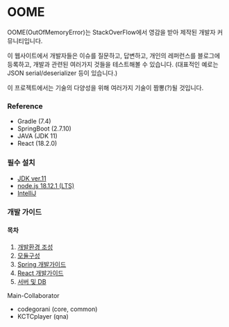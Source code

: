 # OOME
OOME(OutOfMemoryError)는 StackOverFlow에서 영감을 받아 제작된 개발자 커뮤니티입니다.

이 웹사이트에서 개발자들은 이슈를 질문하고, 답변하고, 개인의 레퍼런스를 블로그에 등록하고, 개발과 관련된 여러가지 것들을 테스트해볼 수 있습니다. (대표적인 예로는 JSON serial/deserializer 등이 있습니다.)

이 프로젝트에서는 기술의 다양성을 위해 여러가지 기술이 짬뽕(?)될 것입니다.

### Reference
- Gradle (7.4)
- SpringBoot (2.7.10)
- JAVA (JDK 11)
- React (18.2.0)

### 필수 설치
- [JDK ver.11](https://www.oracle.com/kr/java/technologies/javase/jdk11-archive-downloads.html)
- [node.js 18.12.1 (LTS)](https://nodejs.org/ko)
- [IntelliJ](https://www.jetbrains.com/idea/)

### 개발 가이드

#### 목차
1. [개발환경 조성](guide/1-개발환경조성.md)
2. [모듈구성](guide/2-모듈구성.md)
3. [Spring 개발가이드](guide/3-Spring개발가이드.md)
4. [React 개발가이드](guide/4-React개발가이드.md)
5. [서버 및 DB](guide/5-서버및디비.md)

Main-Collaborator
- codegorani (core, common)
- KCTCplayer (qna)
